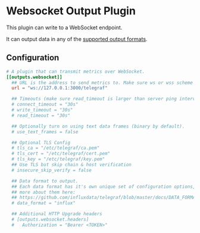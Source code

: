 # Websocket Output Plugin

This plugin can write to a WebSocket endpoint.

It can output data in any of the [supported output formats](https://github.com/influxdata/telegraf/blob/master/docs/DATA_FORMATS_OUTPUT.md).

## Configuration

```toml
# A plugin that can transmit metrics over WebSocket.
[[outputs.websocket]]
  ## URL is the address to send metrics to. Make sure ws or wss scheme is used.
  url = "ws://127.0.0.1:3000/telegraf"

  ## Timeouts (make sure read_timeout is larger than server ping interval or set to zero).
  # connect_timeout = "30s"
  # write_timeout = "30s"
  # read_timeout = "30s"

  ## Optionally turn on using text data frames (binary by default).
  # use_text_frames = false

  ## Optional TLS Config
  # tls_ca = "/etc/telegraf/ca.pem"
  # tls_cert = "/etc/telegraf/cert.pem"
  # tls_key = "/etc/telegraf/key.pem"
  ## Use TLS but skip chain & host verification
  # insecure_skip_verify = false

  ## Data format to output.
  ## Each data format has it's own unique set of configuration options, read
  ## more about them here:
  ## https://github.com/influxdata/telegraf/blob/master/docs/DATA_FORMATS_OUTPUT.md
  # data_format = "influx"

  ## Additional HTTP Upgrade headers
  # [outputs.websocket.headers]
  #   Authorization = "Bearer <TOKEN>"
```
